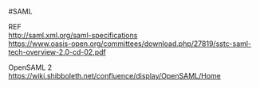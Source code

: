 #SAML

REF</br>
http://saml.xml.org/saml-specifications</br>
https://www.oasis-open.org/committees/download.php/27819/sstc-saml-tech-overview-2.0-cd-02.pdf</br>


OpenSAML 2</br>
https://wiki.shibboleth.net/confluence/display/OpenSAML/Home</br>

